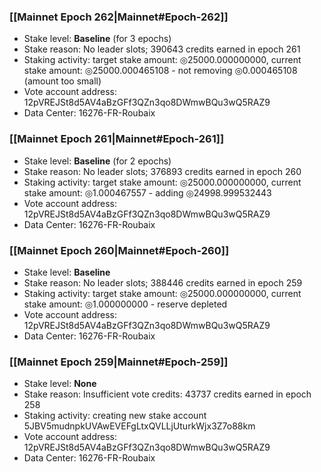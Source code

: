 ### [[Mainnet Epoch 262|Mainnet#Epoch-262]]
* Stake level: **Baseline** (for 3 epochs)
* Stake reason: No leader slots; 390643 credits earned in epoch 261
* Staking activity: target stake amount: ◎25000.000000000, current stake amount: ◎25000.000465108 - not removing ◎0.000465108 (amount too small)
* Vote account address: 12pVREJSt8d5AV4aBzGFf3QZn3qo8DWmwBQu3wQ5RAZ9
* Data Center: 16276-FR-Roubaix
### [[Mainnet Epoch 261|Mainnet#Epoch-261]]
* Stake level: **Baseline** (for 2 epochs)
* Stake reason: No leader slots; 376893 credits earned in epoch 260
* Staking activity: target stake amount: ◎25000.000000000, current stake amount: ◎1.000467557 - adding ◎24998.999532443
* Vote account address: 12pVREJSt8d5AV4aBzGFf3QZn3qo8DWmwBQu3wQ5RAZ9
* Data Center: 16276-FR-Roubaix
### [[Mainnet Epoch 260|Mainnet#Epoch-260]]
* Stake level: **Baseline**
* Stake reason: No leader slots; 388446 credits earned in epoch 259
* Staking activity: target stake amount: ◎25000.000000000, current stake amount: ◎1.000000000 - reserve depleted
* Vote account address: 12pVREJSt8d5AV4aBzGFf3QZn3qo8DWmwBQu3wQ5RAZ9
* Data Center: 16276-FR-Roubaix
### [[Mainnet Epoch 259|Mainnet#Epoch-259]]
* Stake level: **None**
* Stake reason: Insufficient vote credits: 43737 credits earned in epoch 258
* Staking activity: creating new stake account 5JBV5mudnpkUVAwEVEFgLtxQVLLjUturkWjx3Z7o88km
* Vote account address: 12pVREJSt8d5AV4aBzGFf3QZn3qo8DWmwBQu3wQ5RAZ9
* Data Center: 16276-FR-Roubaix